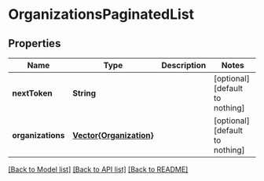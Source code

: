 # OrganizationsPaginatedList


## Properties
Name | Type | Description | Notes
------------ | ------------- | ------------- | -------------
**nextToken** | **String** |  | [optional] [default to nothing]
**organizations** | [**Vector{Organization}**](Organization.md) |  | [optional] [default to nothing]


[[Back to Model list]](../README.md#models) [[Back to API list]](../README.md#api-endpoints) [[Back to README]](../README.md)


